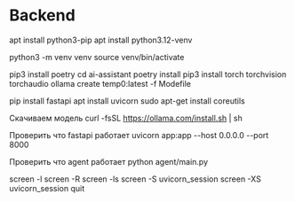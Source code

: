 # Backend

apt install python3-pip
apt install python3.12-venv


python3 -m venv venv
source venv/bin/activate

pip3 install poetry
cd ai-assistant
poetry install 
pip3 install torch torchvision torchaudio
ollama create temp0:latest -f Modefile

pip install fastapi
apt install uvicorn
sudo apt-get install coreutils

Скачиваем модель
curl -fsSL https://ollama.com/install.sh | sh

Проверить что fastapi работает
uvicorn app:app --host 0.0.0.0 --port 8000

Проверить что agent работает
python agent/main.py 

screen -l
screen -R
screen -ls
screen -S uvicorn_session
screen -XS uvicorn_session quit